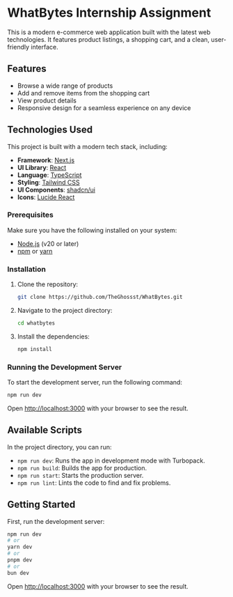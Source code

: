 # WhatBytes Internship Assignment

This is a modern e-commerce web application built with the latest web technologies. It features product listings, a shopping cart, and a clean, user-friendly interface.

## Features

- Browse a wide range of products
- Add and remove items from the shopping cart
- View product details
- Responsive design for a seamless experience on any device

## Technologies Used

This project is built with a modern tech stack, including:

- **Framework**: [Next.js](https://nextjs.org/)
- **UI Library**: [React](https://react.dev/)
- **Language**: [TypeScript](https://www.typescriptlang.org/)
- **Styling**: [Tailwind CSS](https://tailwindcss.com/)
- **UI Components**: [shadcn/ui](https://ui.shadcn.com/)
- **Icons**: [Lucide React](https://lucide.dev/)

### Prerequisites

Make sure you have the following installed on your system:

- [Node.js](https://nodejs.org/en) (v20 or later)
- [npm](https://www.npmjs.com/) or [yarn](https://yarnpkg.com/)

### Installation

1. Clone the repository:
    ```bash
    git clone https://github.com/TheGhossst/WhatBytes.git
    ```
2.  Navigate to the project directory:
    ```bash
    cd whatbytes
    ```
3.  Install the dependencies:
    ```bash
    npm install
    ```

### Running the Development Server

To start the development server, run the following command:

```bash
npm run dev
```

Open [http://localhost:3000](http://localhost:3000) with your browser to see the result.

## Available Scripts

In the project directory, you can run:

- `npm run dev`: Runs the app in development mode with Turbopack.
- `npm run build`: Builds the app for production.
- `npm run start`: Starts the production server.
- `npm run lint`: Lints the code to find and fix problems.

## Getting Started

First, run the development server:

```bash
npm run dev
# or
yarn dev
# or
pnpm dev
# or
bun dev
```

Open [http://localhost:3000](http://localhost:3000) with your browser to see the result.